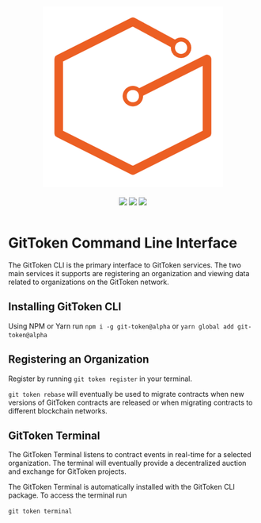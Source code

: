 
<p align="center">
<img src="https://github.com/git-token/media/blob/master/png/git_token_logo.png?raw=true">
<br/>
<br/>
<a href=""><img src="https://img.shields.io/badge/Version-Alpha-orange.svg"></a>
<a href="https://gitter.im/git-token/Lobby"><img src="https://img.shields.io/badge/Gitter-Chat-brightgreen.svg?colorB=5504f2"></a>
<a href="https://GitToken.org"><img src="https://img.shields.io/badge/GitToken-ORG-brightgreen.svg"></a>
<br/>
<br/>
</p>

# GitToken Command Line Interface

The GitToken CLI is the primary interface to GitToken services. The two main services it supports are registering an organization and viewing data related to organizations on the GitToken network.

## Installing GitToken CLI

Using NPM or Yarn run `npm i -g git-token@alpha` or `yarn global add git-token@alpha`

## Registering an Organization

Register by running `git token register` in your terminal.

`git token rebase` will eventually be used to migrate contracts when new versions of GitToken contracts are released or when migrating contracts to different blockchain networks.

## GitToken Terminal

The GitToken Terminal listens to contract events in real-time for a selected organization. The terminal will eventually provide a decentralized auction and exchange for GitToken projects.

The GitToken Terminal is automatically installed with the GitToken CLI package. To access the terminal run

`git token terminal`
